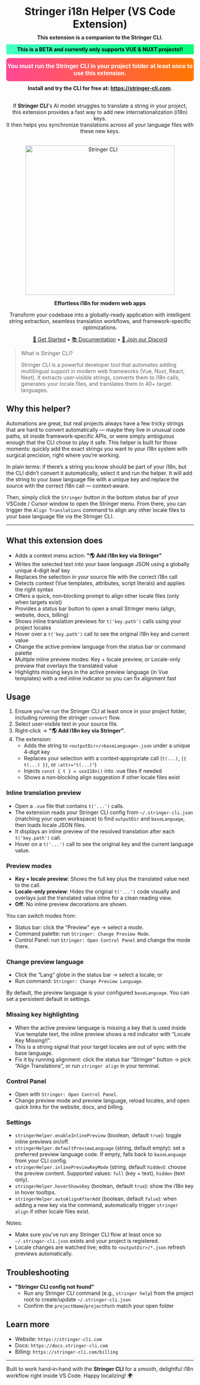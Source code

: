 <div align="center" style="font-weight: bold; margin-top: 10px; margin-bottom: 10px; font-size: 2em;">
Stringer i18n Helper (VS Code Extension)
</div>

<div align="center" style="font-weight: bold; margin-top: 10px; margin-bottom: 10px;">
This extension is a companion to the Stringer CLI.
</div>

<div align="center" style="font-weight: bold; padding: 5px 0; margin-top: 10px; margin-bottom: 10px; background: linear-gradient(90deg, #47FFC5 0%, #00FF77 100%); color: #000000;">
This is a BETA and currently only supports VUE & NUXT projects!!
</div>

<div align="center" style="background: linear-gradient(90deg, #FF4794 0%, #FF7700 100%); color: #fff; padding: 12px 0; border-radius: 7px; font-weight: bold; font-size: 1.1em;">
  You must run the Stringer CLI in your project folder at least once to use this extension.
</div>

<div align="center" style="font-weight: bold; margin-top: 10px;">
  Install and try the CLI for free at: <a href="https://stringer-cli.com" target="_blank">https://stringer-cli.com</a>.
</div>

<div align="center" style="margin: 30px 0 30px 0;">
If <b>Stringer CLI</b>'s AI model struggles to translate a string in your project, <br>this extension provides a fast way to add new internationalization (i18n) keys.<br>
It then helps you synchronize translations across all your language files with these new keys.
</div>

<div align="center">
  <img src="https://c81fz8ovlk.ufs.sh/f/pOylDC1T5WMxOUllPdRtGwJSYT6Bm8zgo9sN2eULKVXRkc4b" alt="Stringer CLI" width="400" />

  **Effortless i18n for modern web apps**
  
  Transform your codebase into a globally-ready application with intelligent string extraction, seamless translation workflows, and framework-specific optimizations.
  
  [🚀 Get Started](https://stringer-cli.com) • [📚 Documentation](https://docs.stringer-cli.com) • [💬 Join our Discord](https://discord.gg/hSfeCkej4y)
</div>

> What is Stringer CLI?
>
> Stringer CLI is a powerful developer tool that automates adding multilingual support in modern
> web frameworks (Vue, Nuxt, React, Next). It extracts user‑visible strings, converts them to
> i18n calls, generates your locale files, and translates them to 40+ target languages.

## Why this helper?

Automations are great, but real projects always have a few tricky strings that are hard to
convert automatically — maybe they live in unusual code paths, sit inside framework‑specific
APIs, or were simply ambiguous enough that the CLI chose to play it safe. This helper is
built for those moments: quickly add the exact strings you want to your i18n system with
surgical precision, right where you’re working.

In plain terms: if there’s a string you know should be part of your i18n, but the CLI didn’t
convert it automatically, select it and run the helper. It will add the string to your base
language file with a unique key and replace the source with the correct i18n call — context‑aware.

Then, simply click the `Stringer` button in the bottom status bar of your VSCode / Cursor window to open the Stringer menu.
From there, you can trigger the `Align Translations` command to align any other locale files to your base language file via the Stringer CLI.

---

## What this extension does

- Adds a context menu action: **"🌎 Add i18n key via Stringer"**
- Writes the selected text into your base language JSON using a globally unique 4‑digit leaf key
- Replaces the selection in your source file with the correct i18n call
- Detects context (Vue templates, attributes, script literals) and applies the right syntax
- Offers a quick, non‑blocking prompt to align other locale files (only when targets exist)
- Provides a status bar button to open a small Stringer menu (align, website, docs, billing)
- Shows inline translation previews for `t('key.path')` calls using your project locales
- Hover over a `t('key.path')` call to see the original i18n key and current value
- Change the active preview language from the status bar or command palette
- Multiple inline preview modes: Key + locale preview, or Locale-only preview that overlays the translated value
- Highlights missing keys in the active preview language (in Vue templates) with a red inline indicator so you can fix alignment fast

## Usage

1) Ensure you’ve run the Stringer CLI at least once in your project folder, including running the stringer `convert` flow.
2) Select user‑visible text in your source file.
3) Right‑click → **"🌎 Add i18n key via Stringer"**.
4) The extension:
   - Adds the string to `<outputDir>/<baseLanguage>.json` under a unique 4‑digit key
   - Replaces your selection with a context‑appropriate call (`t(...)`, `{{ t(...) }}`, or `:attr="t(...)"`)
   - Injects `const { t } = useI18n()` into .vue files if needed
   - Shows a non‑blocking align suggestion if other locale files exist

### Inline translation preview

- Open a `.vue` file that contains `t('...')` calls.
- The extension reads your Stringer CLI config from `~/.stringer-cli.json` (matching your open workspace) to find `outputDir` and `baseLanguage`, then loads locale JSON files.
- It displays an inline preview of the resolved translation after each `t('key.path')` call.
- Hover on a `t('...')` call to see the original key and the current language value.

### Preview modes

- <b>Key + locale preview</b>: Shows the full key plus the translated value next to the call.
- <b>Locale-only preview</b>: Hides the original `t('...')` code visually and overlays just the translated value inline for a clean reading view.
- <b>Off</b>: No inline preview decorations are shown.

You can switch modes from:

- Status bar: click the “Preview” eye → select a mode.
- Command palette: run `Stringer: Change Preview Mode`.
- Control Panel: run `Stringer: Open Control Panel` and change the mode there.

### Change preview language

- Click the “Lang” globe in the status bar → select a locale; or
- Run command: `Stringer: Change Preview Language`.

By default, the preview language is your configured `baseLanguage`. You can set a persistent default in settings.

### Missing key highlighting

- When the active preview language is missing a key that is used inside Vue template text, the inline preview shows a red indicator with “Locale Key Missing!!”.
- This is a strong signal that your target locales are out of sync with the base language.
- Fix it by running alignment: click the status bar “Stringer” button → pick “Align Translations”, or run `stringer align` in your terminal.

### Control Panel

- Open with `Stringer: Open Control Panel`.
- Change preview mode and preview language, reload locales, and open quick links for the website, docs, and billing.

### Settings

- `stringerHelper.enableInlinePreview` (boolean, default `true`): toggle inline previews on/off.
- `stringerHelper.defaultPreviewLanguage` (string, default empty): set a preferred preview language code. If empty, falls back to `baseLanguage` from your CLI config.
- `stringerHelper.inlinePreviewKeyMode` (string, default `hidden`): choose the preview content. Supported values: `full` (key + text), `hidden` (text only).
- `stringerHelper.hoverShowsKey` (boolean, default `true`): show the i18n key in hover tooltips.
- `stringerHelper.autoAlignAfterAdd` (boolean, default `false`): when adding a new key via the command, automatically trigger `stringer align` if other locale files exist.

Notes:
- Make sure you’ve run any Stringer CLI flow at least once so `~/.stringer-cli.json` exists and your project is registered.
- Locale changes are watched live; edits to `<outputDir>/*.json` refresh previews automatically.

## Troubleshooting

- **"Stringer CLI config not found"**
  - Run any Stringer CLI command (e.g., `stringer help`) from the project root to create/update `~/.stringer-cli.json`
  - Confirm the `projectName`/`projectPath` match your open folder

## Learn more

- Website: `https://stringer-cli.com`
- Docs: `https://docs.stringer-cli.com`
- Billing: `https://stringer-cli.com/billing`

---

Built to work hand‑in‑hand with the **Stringer CLI** for a smooth, delightful i18n
workflow right inside VS Code. Happy localizing! 🌍
